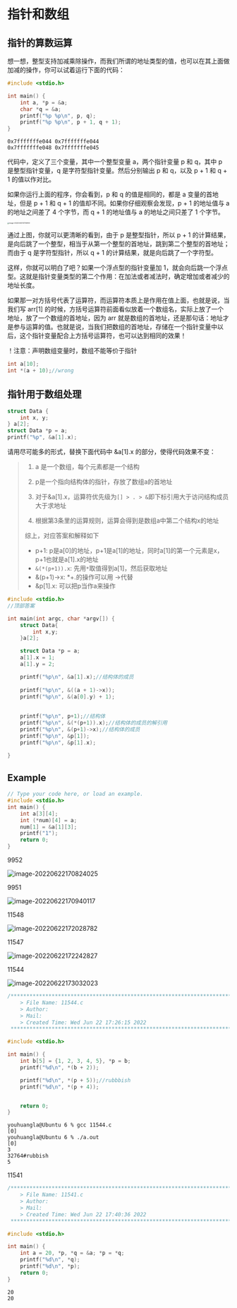 # 指针和数组

## 指针的算数运算

想一想，整型支持加减乘除操作，而我们所谓的地址类型的值，也可以在其上面做加减的操作，你可以试着运行下面的代码：

```c
#include <stdio.h>

int main() {
    int a, *p = &a;
    char *q = &a;
    printf("%p %p\n", p, q);
    printf("%p %p\n", p + 1, q + 1);
}
```

```shell
0x7fffffffe044 0x7fffffffe044
0x7fffffffe048 0x7fffffffe045
```

代码中，定义了三个变量，其中一个整型变量 a，两个指针变量 p 和 q，其中 p 是整型指针变量，q 是字符型指针变量。然后分别输出 p 和 q，以及 p + 1 和 q + 1 的值以作对比。

如果你运行上面的程序，你会看到，p 和 q 的值是相同的，都是 a 变量的首地址，但是 p + 1 和 q + 1 的值却不同。如果你仔细观察会发现，p + 1 的地址值与 a 的地址之间差了 4 个字节，而 q + 1 的地址值与 a 的地址之间只差了 1 个字节。

<img src="img/image-20220402141734960.png" alt="image-20220402141734960" style="zoom: 25%;" />

通过上图，你就可以更清晰的看到，由于 p 是整型指针，所以 p + 1 的计算结果，是向后跳了一个整型，相当于从第一个整型的首地址，跳到第二个整型的首地址；而由于 q 是字符型指针，所以 q + 1 的计算结果，就是向后跳了一个字符型。

这样，你就可以明白了吧？如果一个浮点型的指针变量加 1，就会向后跳一个浮点型。这就是指针变量类型的第二个作用：在加法或者减法时，确定增加或者减少的地址长度。

如果那一对方括号代表了运算符，而运算符本质上是作用在值上面，也就是说，当我们写 arr[1] 的时候，方括号运算符前面看似放着一个数组名，实际上放了一个地址，放了一个数组的首地址，因为 arr 就是数组的首地址，还是那句话：地址才是参与运算的值。也就是说，当我们把数组的首地址，存储在一个指针变量中以后，这个指针变量配合上方括号运算符，也可以达到相同的效果！

！注意：声明数组变量时，数组不能等价于指针

```c
int a[10];
int *(a + 10);//wrong
```



## 指针用于数组处理

```c
struct Data {
    int x, y;
} a[2];
struct Data *p = a;
printf("%p", &a[1].x);
```

请用尽可能多的形式，替换下面代码中 &a[1].x 的部分，使得代码效果不变：

> 1. a 是一个数组，每个元素都是一个结构 
>
> 2. p是一个指向结构体的指针，存放了数组a的首地址 
>
> 3. 对于&a[1].x，运算符优先级为`[] > . > &`即下标引用大于访问结构成员大于求地址 
>
> 4. 根据第3条里的运算规则，运算会得到是数组a中第二个结构x的地址
>
> 综上，对应答案和解释如下 
>
> - p+1: p是a[0]的地址，p+1是a[1]的地址，同时a[1]的第一个元素是x，p+1也就是a[1].x的地址 
> - `&(*(p+1)).x`: 先用`*`取值得到a[1]，然后获取地址 
> - &(p+1)->x: *+.的操作可以用 ->代替 
> - &p[1].x: 可以把p当作a来操作 

```c
#include <stdio.h>
//顶部答案

int main(int argc, char *argv[]) {
	struct Data{
		int x,y;
	}a[2];

	struct Data *p = a;
	a[1].x = 1;
    a[1].y = 2;

	printf("%p\n", &a[1].x);//结构体的成员
    
    printf("%p\n", &((a + 1)->x));
    printf("%p\n", &(a[0].y) + 1);
    
    
	printf("%p\n", p+1);//结构体
	printf("%p\n", &(*(p+1)).x);//结构体的成员的解引用
	printf("%p\n", &(p+1)->x);//结构体的成员
	printf("%p\n", &p[1]);
	printf("%p\n", &p[1].x);
    
}
```





## Example

```c
// Type your code here, or load an example.
#include <stdio.h>
int main() {
    int a[3][4];
    int (*num)[4] = a;
    num[1] = &a[1][3];
    printf("1");
    return 0;
}
```





9952

![image-20220622170824025](img/image-20220622170824025.png)

9951

![image-20220622170940117](img/image-20220622170940117.png)



11548

![image-20220622172028782](img/image-20220622172028782.png)



11547

![image-20220622172242827](img/image-20220622172242827.png)

11544

![image-20220622173032023](img/image-20220622173032023.png)

```c
/*************************************************************************
	> File Name: 11544.c
	> Author: 
	> Mail: 
	> Created Time: Wed Jun 22 17:26:15 2022
 ************************************************************************/

#include <stdio.h>

int main() {
	int b[5] = {1, 2, 3, 4, 5}, *p = b;
	printf("%d\n", *(b + 2));

	printf("%d\n", *(p + 5));//rubbbish
	printf("%d\n", *(p + 4));


	return 0;
}
```

```shell
youhuangla@Ubuntu 6 % gcc 11544.c                                                                   [0]
youhuangla@Ubuntu 6 % ./a.out                                                                       [0]
3
32764#rubbish
5
```

11541

```c
/*************************************************************************
	> File Name: 11541.c
	> Author: 
	> Mail: 
	> Created Time: Wed Jun 22 17:40:36 2022
 ************************************************************************/

#include <stdio.h>

int main() {
	int a = 20, *p, *q = &a; *p = *q;
	printf("%d\n", *q);
	printf("%d\n", *p);
	return 0;
}
```

```shell
20
20
```

